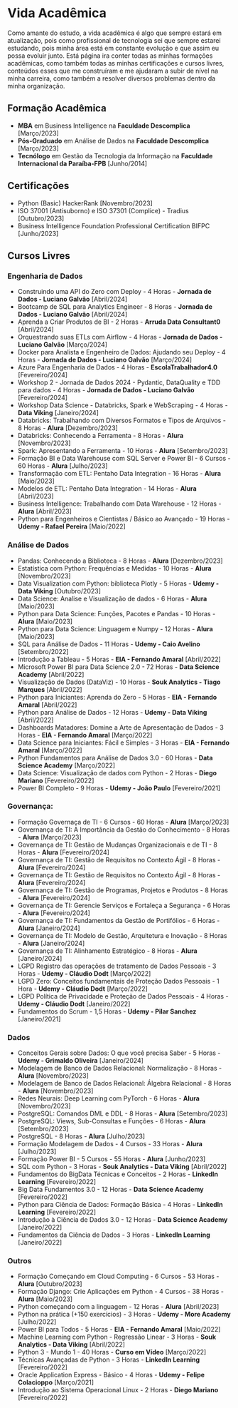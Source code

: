 # Vida Acadêmica

Como amante do estudo, a vida acadêmica é algo que sempre estará em atualização, pois como profissional de tecnologia sei que sempre estarei estudando, pois minha área está em constante evolução e que assim eu possa evoluir junto. Está página ira conter todas as minhas formações acadêmicas, como também todas as minhas certificações e cursos livres, conteúdos esses que me construíram e me ajudaram a subir de nível na minha carreira, como também a resolver diversos problemas dentro da minha organização.
## Formação Acadêmica

- **MBA** em Business Intelligence na **Faculdade Descomplica** [Março/2023]
- **Pós-Graduado** em Análise de Dados na **Faculdade Descomplica** [Março/2023]
- **Tecnólogo** em Gestão da Tecnologia da Informação na **Faculdade Internacional da Paraíba-FPB** [Junho/2014]
## Certificações

- Python (Basic) HackerRank [Novembro/2023]
- ISO 37001 (Antisuborno) e ISO 37301 (Complice) - Tradius [Outubro/2023]
- Business Intelligence Foundation Professional Certification BIFPC [Junho/2023]
## Cursos Livres

### Engenharia de Dados
- Construindo uma API do Zero com Deploy - 4 Horas - **Jornada de Dados - Luciano Galvão** [Abril/2024]
- Bootcamp de SQL para Analytics Engineer - 8 Horas - **Jornada de Dados - Luciano Galvão** [Abril/2024]
- Aprenda a Criar Produtos de BI - 2 Horas - **Arruda Data Consultant0** [Abril/2024]
- Orquestrando suas ETLs com Airflow - 4 Horas - **Jornada de Dados - Luciano Galvão** [Março/2024]
- Docker para Analista e Engenheiro de Dados: Ajudando seu Deploy - 4 Horas - **Jornada de Dados - Luciano Galvão** [Março/2024]
- Azure Para Engenharia de Dados - 4 Horas - **EscolaTrabalhador4.0**   [Fevereiro/2024]
- Workshop 2 - Jornada de Dados 2024 - Pydantic, DataQuality e TDD para dados - 4 Horas - **Jornada de Dados - Luciano Galvão**  [Fevereiro/2024]
- Workshop Data Science - Databricks, Spark e WebScraping - 4 Horas - **Data Viking** [Janeiro/2024]
- Databricks: Trabalhando com Diversos Formatos e Tipos de Arquivos - 8 Horas - **Alura** [Dezembro/2023]
- Databricks: Conhecendo a Ferramenta - 8 Horas - **Alura** [Novembro/2023]
- Spark: Apresentando a Ferramenta - 10 Horas - **Alura** [Setembro/2023]
- Formação BI e Data Warehouse com SQL Server e Power BI - 6 Cursos - 60 Horas - **Alura** [Julho/2023]
- Transformação com ETL: Pentaho Data Integration - 16 Horas - **Alura** [Maio/2023]
- Modelos de ETL: Pentaho Data Integration - 14 Horas - **Alura** [Abril/2023]
- Business Intelligence: Trabalhando com Data Warehouse - 12 Horas - **Alura** [Abril/2023]
- Python para Engenheiros e Cientistas / Básico ao Avançado - 19 Horas - **Udemy - Rafael Pereira** [Maio/2022]

### Análise de Dados
- Pandas: Conhecendo a Biblioteca - 8 Horas - **Alura** [Dezembro/2023]
- Estatística com Python: Frequências e Medidas - 10 Horas - **Alura** [Novembro/2023]
- Data Visualization com Python: biblioteca Plotly - 5 Horas - **Udemy - Data Viking** [Outubro/2023]
- Data Science: Analise e Visualização de dados - 6 Horas - **Alura** [Maio/2023]
- Python para Data Science: Funções, Pacotes e Pandas - 10 Horas - **Alura** [Maio/2023]
- Python para Data Science: Linguagem e Numpy - 12 Horas - **Alura** [Maio/2023]
- SQL para Análise de Dados - 11 Horas - **Udemy - Caio Avelino** [Setembro/2022]
- Introdução a Tableau - 5 Horas - **EIA - Fernando Amaral** [Abril/2022]
- Microsoft Power BI para Data Science 2.0 - 72 Horas - **Data Science Academy** [Abril/2022]
- Visualização de Dados (DataViz) - 10 Horas - **Souk Analytics - Tiago Marques** [Abril/2022]
- Python para Iniciantes: Aprenda do Zero - 5 Horas - **EIA - Fernando Amaral** [Abril/2022]
- Python para Análise de Dados - 12 Horas - **Udemy - Data Viking** [Abril/2022]
- Dashboards Matadores: Domine a Arte de Apresentação de Dados - 3 Horas - **EIA - Fernando Amaral** [Março/2022]
- Data Science para Iniciantes: Fácil e Simples - 3 Horas - **EIA - Fernando Amaral** [Março/2022]
- Python Fundamentos para Análise de Dados 3.0 - 60 Horas - **Data Science Academy** [Março/2022]
- Data Science: Visualização de dados com Python - 2 Horas - **Diego Mariano** [Fevereiro/2022]
- Power BI Completo - 9 Horas - **Udemy - João Paulo** [Fevereiro/2021]

### Governança:
- Formação Governaça de TI - 6 Cursos -  60 Horas - **Alura** [Março/2023]
- Governança de TI: A Importância da Gestão do Conhecimento - 8 Horas - **Alura** [Março/2023]
- Governança de TI: Gestão de Mudanças Organizacionais e de TI - 8 Horas - **Alura** [Fevereiro/2024]
- Governança de TI: Gestão de Requisitos no Contexto Ágil - 8 Horas - **Alura** [Fevereiro/2024]
- Governança de TI: Gestão de Requisitos no Contexto Ágil - 8 Horas - **Alura** [Fevereiro/2024]
- Governança de TI: Gestão de Programas, Projetos e Produtos - 8 Horas - **Alura** [Fevereiro/2024]
- Governança de TI: Gerencie Serviços e Fortaleça a Segurança - 6 Horas - **Alura** [Fevereiro/2024]
- Governança de TI: Fundamentos da Gestão de Portifólios - 6 Horas - **Alura** [Janeiro/2024]
- Governança de TI: Modelo de Gestão, Arquitetura e Inovação - 8 Horas - **Alura** [Janeiro/2024]
- Governança de TI: Alinhamento Estratégico - 8 Horas - **Alura** [Janeiro/2024]
- LGPD Registro das operações de tratamento de Dados Pessoais - 3 Horas - **Udemy - Cláudio Dodt** [Março/2022]
- LGPD Zero: Conceitos fundamentais de Proteção Dados Pessoais - 1 Hora - **Udemy - Cláudio Dodt** [Março/2022]
- LGPD Política de Privacidade e Proteção de Dados Pessoais - 4 Horas - **Udemy - Cláudio Dodt** [Janeiro/2022]
- Fundamentos do Scrum - 1,5 Horas - **Udemy - Pilar Sanchez** [Janeiro/2021]

### Dados
- Conceitos Gerais sobre Dados: O que você precisa Saber - 5 Horas - **Udemy - Grimaldo Oliveira** [Janeiro/2024]
- Modelagem de Banco de Dados Relacional: Normalização - 8 Horas - **Alura** [Novembro/2023]
- Modelagem de Banco de Dados Relacional: Álgebra Relacional - 8 Horas - **Alura** [Novembro/2023]
- Redes Neurais: Deep Learning com PyTorch - 6 Horas - **Alura** [Novembro/2023]
- PostgreSQL: Comandos DML e DDL - 8 Horas - **Alura** [Setembro/2023]
- PostgreSQL: Views, Sub-Consultas e Funções - 6 Horas - **Alura** [Setembro/2023]
- PostgreSQL - 8 Horas - **Alura** [Julho/2023]
- Formação Modelagem de Dados - 4 Cursos - 33 Horas - **Alura** [Julho/2023]
- Formação Power BI - 5 Cursos - 55 Horas - **Alura** [Junho/2023]
- SQL com Python - 3 Horas - **Souk Analytics - Data Viking** [Abril/2022]
- Fundamentos do BigData Técnicas e Conceitos - 2 Horas - **LinkedIn Learning** [Fevereiro/2022]
- Big Data Fundamentos 3.0 - 12 Horas - **Data Science Academy** [Fevereiro/2022]
- Python para Ciência de Dados: Formação Básica - 4 Horas - **LinkedIn Learning** [Fevereiro/2022]
- Introdução à Ciência de Dados 3.0 - 12 Horas - **Data Science Academy** [Janeiro/2022]
- Fundamentos da Ciência de Dados - 3 Horas - **LinkedIn Learning** [Janeiro/2022]

### Outros
- Formação Começando em Cloud Computing - 6 Cursos - 53 Horas - **Alura** [Outubro/2023]
- Formação Django: Crie Aplicações em Python - 4 Cursos - 38 Horas - **Alura** [Maio/2023]
- Python começando com a linguagem - 12 Horas - **Alura** [Abril/2023]
- Python na prática (+150 exercícios) - 3 Horas - **Udemy - More Academy** [Julho/2022]
- Power BI para Todos - 5 Horas - **EIA - Fernando Amaral** [Maio/2022]
- Machine Learning com Python - Regressão Linear - 3 Horas - **Souk Analytics - Data Viking** [Abril/2022]
- Python 3 - Mundo 1 - 40 Horas - **Curso em Vídeo** [Março/2022]
- Técnicas Avançadas de Python - 3 Horas - **LinkedIn Learning** [Fevereiro/2022]
- Oracle Application Express - Básico - 4 Horas - **Udemy - Felipe Colacioppo** [Março/2021]
- Introdução ao Sistema Operacional Linux - 2 Horas - **Diego Mariano** [Fevereiro/2022]













